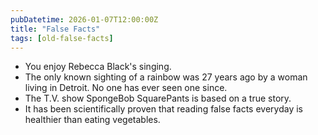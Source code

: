 ```yaml
---
pubDatetime: 2026-01-07T12:00:00Z
title: "False Facts"
tags: [old-false-facts]
---
```


- You enjoy Rebecca Black's singing.
- The only known sighting of a rainbow was 27 years ago by a woman living in Detroit. No one has ever seen one since.
- The T.V. show SpongeBob SquarePants is based on a true story.
- It has been scientifically proven that reading false facts everyday is healthier than eating vegetables.
